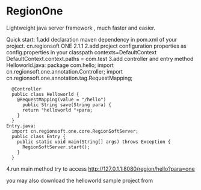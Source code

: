# RegionOne

Lightweight java server framework , much faster and easier.


Quick start:
  1.add declaration maven dependency in pom.xml of your project.
    <dependency>
  		<groupId>cn.regionsoft</groupId>
      <artifactId>ONE</artifactId>
      <version>2.1.1</version>
  	</dependency>
  2.add project configuration properties as config.properties in your classpath
    contexts=DefaultContext
    DefaultContext.context.paths = com.test<base package name of your project>
  3.add controller and entry method
    Helloworld.java:
      package com.hello;
      import cn.regionsoft.one.annotation.Controller;
      import cn.regionsoft.one.annotation.tag.RequestMapping;

      @Controller
      public class Helloworld {
        @RequestMapping(value = "/hello")
          public String save(String para) {
          return "helloworld "+para;
        }
      }
    Entry.java:
      import cn.regionsoft.one.core.RegionSoftServer;
      public class Entry {
        public static void main(String[] args) throws Exception {
          RegionSoftServer.start();
        }
      }
  
  4.run main method 
   try to access http://127.0.1.1:8080/region/hello?para=one
   
  you may also download the helloworld sample project from  
  
  


